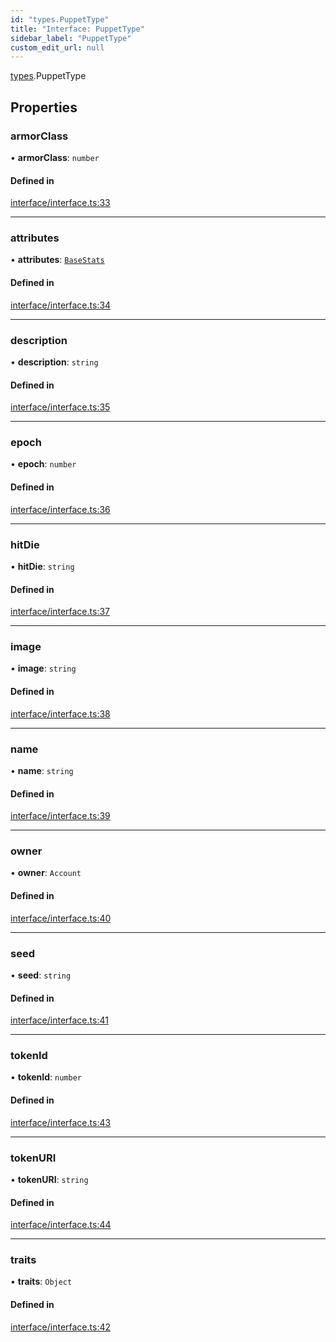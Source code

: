 ```yaml
---
id: "types.PuppetType"
title: "Interface: PuppetType"
sidebar_label: "PuppetType"
custom_edit_url: null
---
```


[types](../namespaces/types.md).PuppetType

## Properties

### armorClass

• **armorClass**: `number`

#### Defined in

[interface/interface.ts:33](https://github.com/CityOfZion/isengard/blob/f78053a/sdk/src/interface/interface.ts#L33)

___

### attributes

• **attributes**: [`BaseStats`](types.BaseStats.md)

#### Defined in

[interface/interface.ts:34](https://github.com/CityOfZion/isengard/blob/f78053a/sdk/src/interface/interface.ts#L34)

___

### description

• **description**: `string`

#### Defined in

[interface/interface.ts:35](https://github.com/CityOfZion/isengard/blob/f78053a/sdk/src/interface/interface.ts#L35)

___

### epoch

• **epoch**: `number`

#### Defined in

[interface/interface.ts:36](https://github.com/CityOfZion/isengard/blob/f78053a/sdk/src/interface/interface.ts#L36)

___

### hitDie

• **hitDie**: `string`

#### Defined in

[interface/interface.ts:37](https://github.com/CityOfZion/isengard/blob/f78053a/sdk/src/interface/interface.ts#L37)

___

### image

• **image**: `string`

#### Defined in

[interface/interface.ts:38](https://github.com/CityOfZion/isengard/blob/f78053a/sdk/src/interface/interface.ts#L38)

___

### name

• **name**: `string`

#### Defined in

[interface/interface.ts:39](https://github.com/CityOfZion/isengard/blob/f78053a/sdk/src/interface/interface.ts#L39)

___

### owner

• **owner**: `Account`

#### Defined in

[interface/interface.ts:40](https://github.com/CityOfZion/isengard/blob/f78053a/sdk/src/interface/interface.ts#L40)

___

### seed

• **seed**: `string`

#### Defined in

[interface/interface.ts:41](https://github.com/CityOfZion/isengard/blob/f78053a/sdk/src/interface/interface.ts#L41)

___

### tokenId

• **tokenId**: `number`

#### Defined in

[interface/interface.ts:43](https://github.com/CityOfZion/isengard/blob/f78053a/sdk/src/interface/interface.ts#L43)

___

### tokenURI

• **tokenURI**: `string`

#### Defined in

[interface/interface.ts:44](https://github.com/CityOfZion/isengard/blob/f78053a/sdk/src/interface/interface.ts#L44)

___

### traits

• **traits**: `Object`

#### Defined in

[interface/interface.ts:42](https://github.com/CityOfZion/isengard/blob/f78053a/sdk/src/interface/interface.ts#L42)
